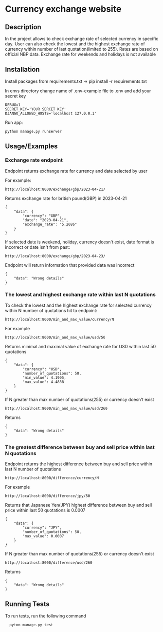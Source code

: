 
# Currency exchange website

## Description

In the project allows to check exchange rate of selected currency in specific day.
User can also check the lowest and the highest exchange rate of currency within number of last quotation(limited to 255).
Rates are based on official NBP data.
Exchange rate for weekends and holidays is not available





## Installation

Install packages from requirements.txt -> pip install -r requirements.txt

In envs directory change name of .env-example file to .env and add your secret key
```
DEBUG=1
SECRET_KEY='YOUR SERCET KEY'
DJANGO_ALLOWED_HOSTS='localhost 127.0.0.1'
```

Run app:

```
python manage.py runserver
```


## Usage/Examples

### Exchange rate endpoint

Endpoint returns exchange rate for currency and date selected by user

For example:

```
http://localhost:8000/exchange/gbp/2023-04-21/

```

Returns exchange rate for british pound(GBP) in 2023-04-21

```
{
    "data": {
        "currency": "GBP",
        "date": "2023-04-21",
        "exchange_rate": "5.2086"
    }
}
```

If selected date is weekend, holiday, currency doesn't exist, date format is incorrect or date isn't from past:


```
http://localhost:8000/exchange/gbp/2023-04-23/

```

Endpoint will return information that provided data was incorrect

```
{
    "data": "Wrong details"
}
```

### The lowest and highest exchange rate within last N quotations

To check the lowest and the highest exchange rate for selected currency within N number of quotations hit to endpoint:

```
http://localhost:8000/min_and_max_value/currency/N
```

For example

```
http://localhost:8000/min_and_max_value/usd/50
```

Returns minimal and maximal value of exchange rate for USD within last 50 quotations

```
{
    "data": {
        "currency": "USD",
        "number_of_quotations": 50,
        "min_value": 4.1905,
        "max_value": 4.4888
    }
}
```

If N greater than max number of quotations(255) or currency doesn't exist

```
http://localhost:8000/min_and_max_value/usd/260
```

Returns 

```
{
    "data": "Wrong details"
}
```


### The greatest difference between buy and sell price within last N quotations

Endpoint returns the highest difference between buy and sell price within last N number of quotations

```
http://localhost:8000/difference/currency/N
```

For example

```
http://localhost:8000/difference/jpy/50
```

Returns that Japanese Yen(JPY) highest difference between buy and sell price within last 50 quotations is 0.0007

```
{
    "data": {
        "currency": "JPY",
        "number_of_quotations": 50,
        "max_value": 0.0007
    }
}
```

If N greater than max number of quotations(255) or currency doesn't exist

```
http://localhost:8000/difference/usd/260
```

Returns

```
{
    "data": "Wrong details"
}
```
## Running Tests

To run tests, run the following command

```
  pyton manage.py test
```

